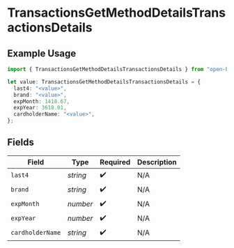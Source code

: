 # TransactionsGetMethodDetailsTransactionsDetails

## Example Usage

```typescript
import { TransactionsGetMethodDetailsTransactionsDetails } from "open-billing/models/operations";

let value: TransactionsGetMethodDetailsTransactionsDetails = {
  last4: "<value>",
  brand: "<value>",
  expMonth: 1418.67,
  expYear: 3618.01,
  cardholderName: "<value>",
};
```

## Fields

| Field              | Type               | Required           | Description        |
| ------------------ | ------------------ | ------------------ | ------------------ |
| `last4`            | *string*           | :heavy_check_mark: | N/A                |
| `brand`            | *string*           | :heavy_check_mark: | N/A                |
| `expMonth`         | *number*           | :heavy_check_mark: | N/A                |
| `expYear`          | *number*           | :heavy_check_mark: | N/A                |
| `cardholderName`   | *string*           | :heavy_check_mark: | N/A                |